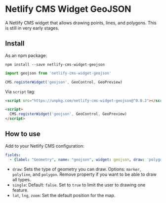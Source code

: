 # Netlify CMS Widget GeoJSON

A Netlify CMS widget that allows drawing points, lines, and polygons. This is still in very early stages.

## Install

As an npm package:

```shell
npm install --save netlify-cms-widget-geojson
```

```js
import geojson from 'netlify-cms-widget-geojson'

CMS.registerWidget('geojson', GeoControl, GeoPreview)
```

Via `script` tag:

```html
<script src="https://unpkg.com/netlify-cms-widget-geojson@^0.0.3"></script>

<script>
  CMS.registerWidget('geojson', GeoControl, GeoPreview)
</script>
```

## How to use

Add to your Netlify CMS configuration:

```yaml
fields:
  - {label: "Geometry", name: "geojson", widget: geojson, draw: 'polygon', single: false, lat: 0, lng: 0, zoom: 1 }
```

- `draw`: Sets the type of geometry you can draw. Options: `marker`, `polyline`, and `polygon`. Remove property if you want to be able to draw all types.
- `single`: Default: `false`. Set to `true` to limit the user to drawing one feature.
- `lat`, `lng`, `zoom`: Set the default position for the map.
